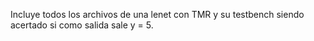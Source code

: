 Incluye todos los archivos de una lenet con TMR y su testbench siendo acertado si como salida sale y = 5. 
